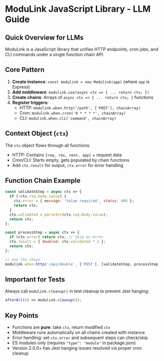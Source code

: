 # ModuLink JavaScript Library - LLM Guide

## Quick Overview for LLMs

ModuLink is a JavaScript library that unifies HTTP endpoints, cron jobs, and CLI commands under a single function chain API.

## Core Pattern

1. **Create instance**: `const modulink = new Modulink(app)` (where `app` is Express)
2. **Add middleware**: `modulink.use(async ctx => { ... return ctx; })`
3. **Create chains**: Arrays of `async ctx => { ... return ctx; }` functions
4. **Register triggers**: 
   - HTTP: `modulink.when.http('/path', ['POST'], chainArray)`
   - Cron: `modulink.when.cron('0 * * * *', chainArray)`
   - CLI: `modulink.when.cli('command', chainArray)`

## Context Object (`ctx`)

The `ctx` object flows through all functions:
- HTTP: Contains `{req, res, next, app}` + request data
- Cron/CLI: Starts empty, gets populated by chain functions
- Add `ctx.result` for output, `ctx.error` for error handling

## Function Chain Example

```javascript
const validateStep = async ctx => {
  if (!ctx.req.body.value) {
    ctx.error = { message: 'Value required', status: 400 };
    return ctx;
  }
  ctx.validated = parseInt(ctx.req.body.value);
  return ctx;
};

const processStep = async ctx => {
  if (ctx.error) return ctx; // Skip on error
  ctx.result = { doubled: ctx.validated * 2 };
  return ctx;
};

// Use the chain
modulink.when.http('/api/double', ['POST'], [validateStep, processStep]);
```

## Important for Tests

Always call `modulink.cleanup()` in test cleanup to prevent Jest hanging:

```javascript
afterAll(() => modulink.cleanup());
```

## Key Points

- Functions are **pure**: take `ctx`, return modified `ctx`
- Middleware runs automatically on all chains created with instance
- Error handling: set `ctx.error` and subsequent steps can check/skip
- ES modules only (requires `"type": "module"` in package.json)
- Version 2.0.0+ has Jest hanging issues resolved via proper cron cleanup
